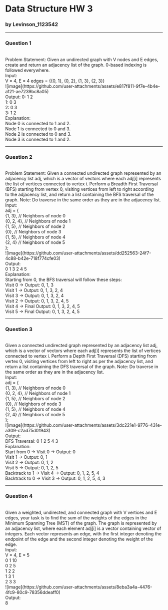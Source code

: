 # Data Structure HW 3
### by Levinson_1123542
---
### Question 1
<br>
Problem Statement:
Given an undirected graph with V nodes and E edges, create and return an adjacency list of the graph. 0-based indexing is followed everywhere.
<br>
Input:
<br>
V = 4, E = 4
edges = {{0, 1}, {0, 2}, {1, 3}, {2, 3}}
<br>
![image](https://github.com/user-attachments/assets/e817f811-9f7e-4b4e-a121-ae7239bc8a05)
<br>
Output:
0: 1 2 
<br>
1: 0 3
<br>
2: 0 3
<br>
3: 1 2
<br>
Explanation:
<br>
Node 0 is connected to 1 and 2.
<br>
Node 1 is connected to 0 and 3.
<br>
Node 2 is connected to 0 and 3.
<br>
Node 3 is connected to 1 and 2.
<br>

---
### Question 2
<br>
Problem Statement:
Given a connected undirected graph represented by an adjacency list adj, which is a vector of vectors where each adj[i] represents the list of vertices connected to vertex i. Perform a Breadth First Traversal (BFS) starting from vertex 0, visiting vertices from left to right according to the adjacency list, and return a list containing the BFS traversal of the graph.
Note: Do traverse in the same order as they are in the adjacency list.
<br>
Input:
<br>
adj = {
<br>
    {1, 3},       // Neighbors of node 0
    <br>
    {0, 2, 4},    // Neighbors of node 1
    <br>
    {1, 5},       // Neighbors of node 2
    <br>
    {0},          // Neighbors of node 3
    <br>
    {1, 5},       // Neighbors of node 4
    <br>
    {2, 4}        // Neighbors of node 5
    <br>
};
<br>
![image](https://github.com/user-attachments/assets/dd252563-24f7-4c88-b42e-718f774cfe03)
<br>
Output:
<br>
0 1 3 2 4 5
<br>
Explanation: 
<br>
Starting from 0, the BFS traversal will follow these steps: 
<br>
Visit 0 → Output: 0, 1, 3
<br>
Visit 1  → Output: 0, 1, 3, 2, 4
<br>
Visit 3  → Output: 0, 1, 3, 2, 4
<br>
Visit 2  → Output: 0, 1, 3, 2, 4, 5
<br>
Visit 4  → Final Output: 0, 1, 3, 2, 4, 5
<br>
Visit 5  → Final Output: 0, 1, 3, 2, 4, 5
<br>

---
### Question 3
<br>
Given a connected undirected graph represented by an adjacency list adj, which is a vector of vectors where each adj[i] represents the list of vertices connected to vertex i. Perform a Depth First Traversal (DFS) starting from vertex 0, visiting vertices from left to right as per the adjacency list, and return a list containing the DFS traversal of the graph.
Note: Do traverse in the same order as they are in the adjacency list.
<br>
Input:
<br>
adj = {
<br>
        {1, 3},    // Neighbors of node 0
        <br>
        {0, 2, 4}, // Neighbors of node 1
        <br>
        {1, 5},    // Neighbors of node 2
        <br>
        {0},       // Neighbors of node 3
        <br>
        {1, 5},    // Neighbors of node 4
        <br>
        {2, 4}     // Neighbors of node 5
        <br>
    };
<br>
![image](https://github.com/user-attachments/assets/3dc221e1-9776-431e-a309-c2ad75d01943)
<br>
Output:
<br>
DFS Traversal: 0 1 2 5 4 3 
<br>
Explanation:
<br>
Start from 0 → Visit 0 → Output: 0
<br>
Visit 1 → Output: 0, 1
<br>
Visit 2 → Output: 0, 1, 2
<br>
Visit 5 → Output: 0, 1, 2, 5
<br>
Backtrack to 1 → Visit 4 → Output: 0, 1, 2, 5, 4
<br>
Backtrack to 0 → Visit 3 → Output: 0, 1, 2, 5, 4, 3
<br>

---
### Question 4
<br>
Given a weighted, undirected, and connected graph with V vertices and E edges, your task is to find the sum of the weights of the edges in the Minimum Spanning Tree (MST) of the graph. The graph is represented by an adjacency list, where each element adj[i] is a vector containing vector of integers. Each vector represents an edge, with the first integer denoting the endpoint of the edge and the second integer denoting the weight of the edge.
<br>
Input:
<br>
V = 4, E = 5
<br>
0 1 10
<br>
0 2 5
<br>
1 2 2
<br>
1 3 1
<br>
2 3 3
<br>
![image](https://github.com/user-attachments/assets/8eba3a4a-4476-4fc9-80c9-78356ddeaff0)
<br>
Output:
<br>
8
